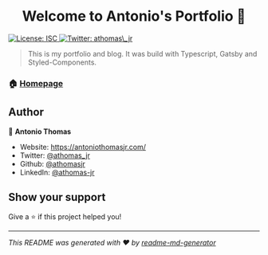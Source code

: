 <h1 align="center">Welcome to Antonio's Portfolio 👋</h1>
<p>
  <a href="#" target="_blank">
    <img alt="License: ISC" src="https://img.shields.io/badge/License-ISC-yellow.svg" />
  </a>
  <a href="https://twitter.com/athomas\_jr" target="_blank">
    <img alt="Twitter: athomas\_jr" src="https://img.shields.io/twitter/follow/athomas\_jr.svg?style=social" />
  </a>
</p>

> This is my portfolio and blog. It was build with Typescript, Gatsby and Styled-Components.

### 🏠 [Homepage](https://antoniothomasjr.com/)

## Author

👤 **Antonio Thomas**

* Website: https://antoniothomasjr.com/
* Twitter: [@athomas\_jr](https://twitter.com/athomas\_jr)
* Github: [@athomasjr](https://github.com/athomasjr)
* LinkedIn: [@athomas-jr](https://linkedin.com/in/athomas-jr)

## Show your support

Give a ⭐️ if this project helped you!

***
_This README was generated with ❤️ by [readme-md-generator](https://github.com/kefranabg/readme-md-generator)_